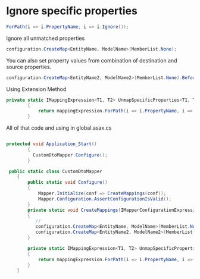 # Ignore specific properties
 
```c#
ForPath(i => i.PropertyName, i => i.Ignore());
```

Ignore all unmatched properties

```c#
configuration.CreateMap<EntityName, ModelName>(MemberList.None);
```

You can also set property values from combination of destination and source properties.

```c#
configuration.CreateMap<EntityName2, ModelName2>(MemberList.None).BeforeMap((source,dest)=>dest.Url=dest.BaseUrl+ source.Id).AfterMap((source,dest)=>dest.Name+=" (CusomValue)").ReverseMap();
```

Using Extension Method

```c#
private static IMappingExpression<T1, T2> UnmapSpecificProperties<T1, T2>(this IMappingExpression<T1, T2> mappingExpression) where T2 : LookupBaseModel
        {
            return mappingExpression.ForPath(i => i.PropertyName, i => i.Ignore());
        }
```

All of that code and using in global.asax.cs

```c#

protected void Application_Start()
        {
          CustomDtoMapper.Configure();
        }

 public static class CustomDtoMapper
    {
        public static void Configure()
        {
            Mapper.Initialize(conf => CreateMappings(conf));
            Mapper.Configuration.AssertConfigurationIsValid();
        }
        private static void CreateMappings(IMapperConfigurationExpression configuration)
        {
           //
           configuration.CreateMap<EntityName, ModelName>(MemberList.None);
           configuration.CreateMap<EntityName2, ModelName2>(MemberList.None).BeforeMap((source,dest)=>dest.Url=dest.BaseUrl+ source.Id).AfterMap((source,dest)=>dest.Name+=" (CusomValue)").ReverseMap();
        }

        private static IMappingExpression<T1, T2> UnmapSpecificProperties<T1, T2>(this IMappingExpression<T1, T2> mappingExpression) where T2 : LookupBaseModel
        {
            return mappingExpression.ForPath(i => i.PropertyName, i => i.Ignore());
        }
    }
```



